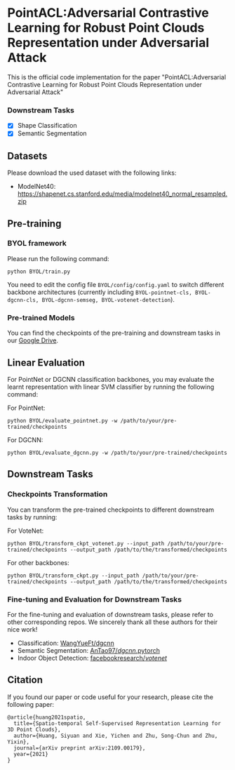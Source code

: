 # PointACL:Adversarial Contrastive Learning for Robust Point Clouds Representation under Adversarial Attack



This is the official code implementation for the paper "PointACL:Adversarial Contrastive Learning for Robust Point Clouds Representation under Adversarial Attack" 


### Downstream Tasks

+ [x] Shape Classification
+ [x] Semantic Segmentation

## Datasets

Please download the used dataset with the following links:
+ ModelNet40: https://shapenet.cs.stanford.edu/media/modelnet40_normal_resampled.zip

## Pre-training

### BYOL framework

Please run the following command:

```
python BYOL/train.py
```

You need to edit the config file `BYOL/config/config.yaml` to switch different backbone architectures (currently including `BYOL-pointnet-cls, BYOL-dgcnn-cls, BYOL-dgcnn-semseg, BYOL-votenet-detection`).

### Pre-trained Models

You can find the checkpoints of the pre-training and downstream tasks in our [Google Drive](https://drive.google.com/drive/folders/1uip_uZtyoVdTbwUM4QUZmEcXROpV2-8n?usp=sharing).

## Linear Evaluation

For PointNet or DGCNN classification backbones, you may evaluate the learnt representation with linear SVM classifier by running the following command:

For PointNet:

```
python BYOL/evaluate_pointnet.py -w /path/to/your/pre-trained/checkpoints
```

For DGCNN:

```
python BYOL/evaluate_dgcnn.py -w /path/to/your/pre-trained/checkpoints
```

## Downstream Tasks

### Checkpoints Transformation

You can transform the pre-trained checkpoints to different downstream tasks by running:

For VoteNet:

```
python BYOL/transform_ckpt_votenet.py --input_path /path/to/your/pre-trained/checkpoints --output_path /path/to/the/transformed/checkpoints
```

For other backbones:

```
python BYOL/transform_ckpt.py --input_path /path/to/your/pre-trained/checkpoints --output_path /path/to/the/transformed/checkpoints
```

### Fine-tuning and Evaluation for Downstream Tasks

For the fine-tuning and evaluation of downstream tasks, please refer to other corresponding repos. We sincerely thank all these authors for their nice work!

+ Classification: [WangYueFt/dgcnn](https://github.com/WangYueFt/dgcnn)
+ Semantic Segmentation: [AnTao97/*dgcnn*.pytorch](https://github.com/AnTao97/dgcnn.pytorch)
+ Indoor Object Detection: [facebookresearch/*votenet*](https://github.com/facebookresearch/votenet)

## Citation

If you found our paper or code useful for your research, please cite the following paper:

```
@article{huang2021spatio,
  title={Spatio-temporal Self-Supervised Representation Learning for 3D Point Clouds},
  author={Huang, Siyuan and Xie, Yichen and Zhu, Song-Chun and Zhu, Yixin},
  journal={arXiv preprint arXiv:2109.00179},
  year={2021}
}
```
